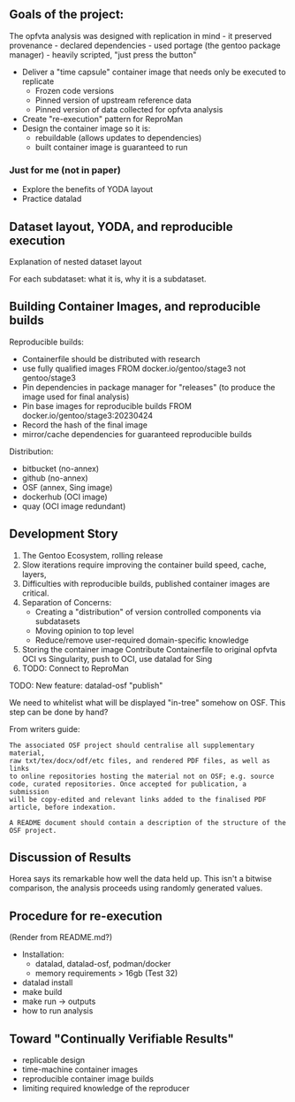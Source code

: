 ## Goals of the project:

  The opfvta analysis was designed with replication in mind
    - it preserved provenance
    - declared dependencies
    - used portage (the gentoo package manager)
    - heavily scripted, "just press the button"
- Deliver a "time capsule" container image that needs only be executed to replicate
    - Frozen code versions
    - Pinned version of upstream reference data
    - Pinned version of data collected for opfvta analysis
- Create "re-execution" pattern for ReproMan
- Design the container image so it is:
    - rebuildable (allows updates to dependencies)
    - built container image is guaranteed to run

### Just for me (not in paper)

- Explore the benefits of YODA layout
- Practice datalad

## Dataset layout, YODA, and reproducible execution

Explanation of nested dataset layout

For each subdataset: what it is, why it is a subdataset.

## Building Container Images, and reproducible builds

Reproducible builds:

- Containerfile should be distributed with research
- use fully qualified images FROM docker.io/gentoo/stage3 not
    gentoo/stage3
- Pin dependencies in package manager for "releases" (to produce the
    image used for final analysis)
- Pin base images for reproducible builds FROM docker.io/gentoo/stage3:20230424
- Record the hash of the final image
- mirror/cache dependencies for guaranteed reproducible builds

Distribution:

- bitbucket (no-annex)
- github (no-annex)
- OSF (annex, Sing image)
- dockerhub (OCI image)
- quay (OCI image redundant)

## Development Story

1. The Gentoo Ecosystem, rolling release
1. Slow iterations require improving the container build speed, cache, layers, 
1. Difficulties with reproducible builds, published container images are
   critical.
1. Separation of Concerns: 
    - Creating a "distribution" of version controlled components via
        subdatasets
    - Moving opinion to top level
    - Reduce/remove user-required domain-specific knowledge 
1. Storing the container image
    Contribute Containerfile to original opfvta
    OCI vs Singularity, push to OCI, use datalad for Sing
1. TODO: Connect to ReproMan

TODO: New feature: datalad-osf "publish"

We need to whitelist what will be displayed "in-tree" somehow on
OSF. This step can be done by hand?

From writers guide:

    The associated OSF project should centralise all supplementary material,
    raw txt/tex/docx/odf/etc files, and rendered PDF files, as well as links
    to online repositories hosting the material not on OSF; e.g. source
    code, curated repositories. Once accepted for publication, a submission
    will be copy-edited and relevant links added to the finalised PDF
    article, before indexation.
    
    A README document should contain a description of the structure of the
    OSF project.


## Discussion of Results

Horea says its remarkable how well the data held up. This isn't a
bitwise comparison, the analysis proceeds using randomly generated
values.

## Procedure for re-execution

(Render from README.md?)

- Installation:
    - datalad, datalad-osf, podman/docker
    - memory requirements > 16gb (Test 32)
- datalad install
- make build
- make run -> outputs
- how to run analysis

## Toward "Continually Verifiable Results"

- replicable design
- time-machine container images
- reproducible container image builds
- limiting required knowledge of the reproducer
